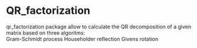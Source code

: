 # QR_factorization
qr_factorization package allow to calculate the QR decomposition of a given matrix based on three algoritms:
  <br>
  Gram-Schmidt process
  Householder reflection
  Givens rotation
